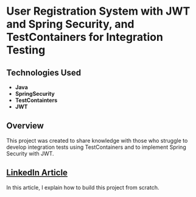 # User Registration System with JWT and Spring Security, and TestContainers for Integration Testing

## Technologies Used
- **Java**
- **SpringSecurity**
- **TestContainters**
- **JWT**

## Overview
This project was created to share knowledge with those who struggle to develop integration tests using TestContainers and to implement Spring Security with JWT.

## [LinkedIn Article](https://www.linkedin.com/seu-artigo-aqui)
In this article, I explain how to build this project from scratch.

